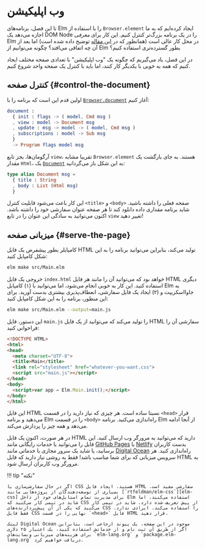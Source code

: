 # وب اپلیکیشن

تا این فصل، برنامه‌های Elm را با استفاده از `Browser.element` ایجاد کرده‌ایم که به ما اجازه می‌دهد یک DOM Node را در یک برنامه بزرگ‌تر کنترل کنیم. این کار برای _معرفی_ Elm در محل کار عالی است (همانطور که در [این مقاله][elm-at-work] توضیح داده شده است) اما بعد از آن چه اتفاقی می‌افتد؟ چگونه می‌توانیم از Elm بطور گسترده‌تری استفاده کنیم؟

در این فصل، یاد می‌گیریم که چگونه یک "وب اپلیکیشن" با تعدادی صفحه مختلف ایجاد کنیم که همه به خوبی با یکدیگر کار کنند، اما باید با کنترل یک صفحه واحد شروع کنیم.

## کنترل صفحه {#control-the-document}

اولین قدم این است که برنامه را با [`Browser.document`][Browser.document] آغاز کنیم:

```elm
document :
  { init : flags -> ( model, Cmd msg )
  , view : model -> Document msg
  , update : msg -> model -> ( model, Cmd msg )
  , subscriptions : model -> Sub msg
  }
  -> Program flags model msg
```

آرگومان‌ها، بجز تابع `view`، تقریبا مشابه `Browser.element` هستند. به جای بازگشت یک مقدار `Html`، یک [`Document`][document] به این شکل باز می‌گردانید:

```elm
type alias Document msg =
  { title : String
  , body : List (Html msg)
  }
```

این کار باعث می‌شود قابلیت کنترل `<title>` و `<body>` صفحه فعلی را داشته باشید. شاید برنامه مقداری داده دانلود کند تا هر صفحه عنوان سفارشی خود را داشته باشد. اکنون می‌توانید به سادگی این عنوان را در تابع `view` تغییر دهید!

## میزبانی صفحه {#serve-the-page}

کامپایلر بطور پیشفرض یک فایل HTML تولید می‌کند، بنابراین می‌توانید برنامه را به این شکل کامپایل کنید:

```bash
elm make src/Main.elm
```

خروجی یک فایل `index.html` خواهد بود که می‌توانید آن را مانند هر فایل HTML دیگری استفاده کنید. این کار به خوبی انجام می‌شود، اما می‌توانید با (۱) کامپایل Elm به جاوااسکریپت و (۲) ایجاد یک فایل سفارشی، انعطاف‌پذیری بیشتری بدست آورید. برای این منظور، برنامه را به این شکل کامپایل کنید:

```bash
elm make src/Main.elm --output=main.js
```

این دستور، فایل `main.js` را تولید می‌کند که می‌توانید از یک فایل HTML سفارشی آن را فراخوانی کنید:

```html linenums="1"
<!DOCTYPE HTML>
<html>
<head>
  <meta charset="UTF-8">
  <title>Main</title>
  <link rel="stylesheet" href="whatever-you-want.css">
  <script src="main.js"></script>
</head>
<body>
  <script>var app = Elm.Main.init();</script>
</body>
</html>
```

این فایل HTML نسبتا ساده است. هر چیزی که نیاز دارید را در قسمت `<head>` قرار می‌دهید و برنامه Elm را در قسمت `<body>` راه‌اندازی می‌کنید. برنامه Elm از آنجا ادامه می‌دهد و همه چیز را پردازش می‌کند.

در هر صورت، اکنون یک فایل HTML دارید که می‌توانید به مرورگر وب ارسال کنید. این فایل را می‌توانید با خدمات رایگانی مانند [GitHub Pages][github-pages] یا [Netlify][netlify] بدست کاربران برسانید، یا شاید یک سرور مجازی با خدماتی مانند [Digital Ocean][digital-ocean] راه‌اندازی کنید. هر سرویس میزبانی که برای شما مناسب باشد! فقط به روشی نیاز دارید که فایل HTML به مرورگر وب کاربران ارسال شود.

!!! tip "نکته"

	اگر در حال سفارشی‌سازی با CSS هستید، ایجاد فایل HTML سفارشی مفید است. بسیاری از توسعه‌دهندگان از پروژه‌هایی مانند [`rtfeldman/elm-css`][elm-css] برای مدیریت تمام استایل‌های خود از داخل Elm استفاده می‌کنند، اما شاید در تیمی کار می‌کنید که CSS از پیش تعریف شده دارد. شاید در تیمی کار می‌کنید که یکی از آن پیش‌پردازنده‌های CSS را استفاده می‌کند. ایرادی ندارد. فقط فایل CSS نهایی را در قسمت `<head>` فایل HTML قرار دهید.

	لینک Digital Ocean موجود در این صفحه، یک پیوند ارجاعی است، بنابراین اگر از طریق آن ثبت نام و از خدماتش استفاده کنید، یک اعتبار ۲۵ دلاری برای هزینه‌های میزبانی وبسایت‌های `elm-lang.org` و `package.elm-lang.org` دریافت خواهیم کرد.

[elm-at-work]: https://elm-lang.org/blog/how-to-use-elm-at-work
[Browser.document]: https://package.elm-lang.org/packages/elm/browser/latest/Browser#document
[document]: https://package.elm-lang.org/packages/elm/browser/latest/Browser#Document
[github-pages]: https://pages.github.com
[netlify]: https://www.netlify.com
[digital-ocean]: https://m.do.co/c/c47faa1916d2
[elm-css]: https://package.elm-lang.org/packages/rtfeldman/elm-css/latest